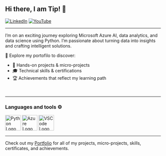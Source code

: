 ## Hi there, I am Tip! 👋

[![LinkedIn](https://img.shields.io/badge/linkedin-%230077B5.svg?style=for-the-badge&logo=linkedin&logoColor=white)](https://www.linkedin.com/in/tip-ros/)
[![YouTube](https://img.shields.io/badge/microsoft-%23FF0000.svg?style=for-the-badge&logo=linkedin&logoColor=white)](https://learn.microsoft.com/en-us/users/tipros-8388/) 

---

I’m on an exciting journey exploring Microsoft Azure AI, data analytics, and data science using Python. I’m passionate about turning data into insights and crafting intelligent solutions.

📂 Explore my portofilo to discover:
- 🧠 Hands-on projects & micro-projects</li>
- 🎓 Technical skills & certifications</li>
- 🏆 Achievements that reflect my learning path</li>

</br>

---

### Languages and tools ⚙️
<!-- For more icons please follow  https://github.com/MikeCodesDotNET/ColoredBadges -->
<p>
<img src="https://cdn.worldvectorlogo.com/logos/python-5.svg" alt="Python Logo" width="50" height="50"/> 
<img src="https://cdn.worldvectorlogo.com/logos/azure-1.svg" alt="Azure Logo" width="50" height="50"/>
<img src="https://cdn.worldvectorlogo.com/logos/visual-studio-code-1.svg" alt="VSCode Logo" width="50" height="50"/>
</p>

---
Check out my <a href="https://github.com/tipros/tipros">Portfolio</a> for all of my projects, micro-projects, skills, certificates, and achievements.

<!--
**tipros/tipros** is a ✨ _special_ ✨ repository because its `README.md` (this file) appears on your GitHub profile.

Here are some ideas to get you started:

- 🔭 I’m currently working on ...
- 🌱 I’m currently learning ...
- 👯 I’m looking to collaborate on ...
- 🤔 I’m looking for help with ...
- 💬 Ask me about ...
- 📫 How to reach me: ...
- 😄 Pronouns: ...
- ⚡ Fun fact: ...
-->
